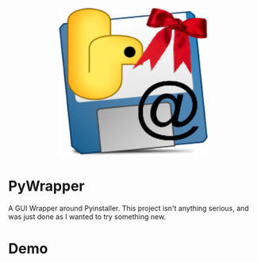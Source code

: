 
<p align="center">
  <img width="300" height="300" src = "https://github.com/jusspatel/PyWrapper/blob/main/pywraplogo.png">
</p>

# PyWrapper
A GUI Wrapper around Pyinstaller. This project isn't anything serious, and was just done as I wanted to try something new.

# Demo

